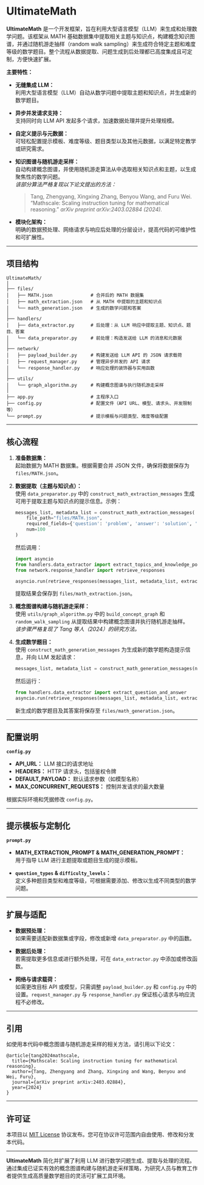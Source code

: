 # UltimateMath

**UltimateMath** 是一个开发框架，旨在利用大型语言模型（LLM）来生成和处理数学问题。该框架从 MATH 基础数据集中提取相关主题与知识点，构建概念知识图谱，并通过随机游走抽样（random walk sampling）来生成符合特定主题和难度等级的数学题目。整个流程从数据提取、问题生成到后处理都已高度集成且可定制，方便快速扩展。

**主要特性：**

- **无缝集成 LLM：**  
  利用大型语言模型（LLM）自动从数学问题中提取主题和知识点，并生成新的数学题目。

- **异步并发请求支持：**  
  支持同时向 LLM API 发起多个请求，加速数据处理并提升处理规模。

- **自定义提示与元数据：**  
  可轻松配置提示模板、难度等级、题目类型以及其他元数据，以满足特定教学或研究需求。

- **知识图谱与随机游走采样：**  
  自动构建概念图谱，并使用随机游走算法从中选取相关知识点和主题，以生成聚焦性的数学问题。  
  *该部分算法严格复现以下论文提出的方法：*

  > Tang, Zhengyang, Xingxing Zhang, Benyou Wang, and Furu Wei. “Mathscale: Scaling instruction tuning for mathematical reasoning.” *arXiv preprint arXiv:2403.02884 (2024).*

- **模块化架构：**  
  明确的数据预处理、网络请求与响应后处理的分层设计，提高代码的可维护性和可扩展性。

---

## 项目结构

```
UltimateMath/
│
├── files/
│   ├── MATH.json              # 合并后的 MATH 数据集
│   ├── math_extraction.json   # 从 MATH 中提取的主题和知识点
│   └── math_generation.json   # 生成的数学问题和答案
│
├── handlers/
│   ├── data_extractor.py      # 后处理：从 LLM 响应中提取主题、知识点、题目、答案
│   └── data_preparator.py     # 前处理：构造发送给 LLM 的消息和元数据
│
├── network/
│   ├── payload_builder.py     # 构建发送给 LLM API 的 JSON 请求载荷
│   ├── request_manager.py     # 管理异步并发的 API 请求
│   └── response_handler.py    # 响应处理的装饰器与实用函数
│
├── utils/
│   └── graph_algorithm.py     # 构建概念图谱与执行随机游走采样
│
├── app.py                     # 主程序入口
├── config.py                  # 配置文件（API URL、模型、请求头、并发限制等）
└── prompt.py                  # 提示模板与问题类型、难度等级配置
```

---

## 核心流程

1. **准备数据集：**  
   起始数据为 MATH 数据集。根据需要合并 JSON 文件，确保将数据保存为 `files/MATH.json`。

2. **数据提取（主题与知识点）：**  
   使用 `data_preparator.py` 中的 `construct_math_extraction_messages` 生成可用于提取主题与知识点的提示信息。示例：
   ```python
   messages_list, metadata_list = construct_math_extraction_messages(
       file_path="files/MATH.json",
       required_fields={'question': 'problem', 'answer': 'solution', 'id': 'id'},
       num=100
   )
   ```
   然后调用：
   ```python
   import asyncio
   from handlers.data_extractor import extract_topics_and_knowledge_points
   from network.response_handler import retrieve_responses

   asyncio.run(retrieve_responses(messages_list, metadata_list, extract_topics_and_knowledge_points))
   ```
   提取结果会保存到 `files/math_extraction.json`。

3. **概念图谱构建与随机游走采样：**  
   使用 `utils/graph_algorithm.py` 中的 `build_concept_graph` 和 `random_walk_sampling` 从提取结果中构建概念图谱并执行随机游走抽样。  
   *该步骤严格复现了 Tang 等人（2024）的研究方法。*

4. **生成数学题目：**  
   使用 `construct_math_generation_messages` 为生成新的数学题构造提示信息，并向 LLM 发起请求：
   ```python
   messages_list, metadata_list = construct_math_generation_messages(num=100)
   ```
   然后运行：
   ```python
   from handlers.data_extractor import extract_question_and_answer
   asyncio.run(retrieve_responses(messages_list, metadata_list, extract_question_and_answer))
   ```
   新生成的数学题目及其答案将保存至 `files/math_generation.json`。

---

## 配置说明

**`config.py`**  
- **API_URL：** LLM 接口的请求地址  
- **HEADERS：** HTTP 请求头，包括鉴权令牌  
- **DEFAULT_PAYLOAD：** 默认请求参数（如模型名称）  
- **MAX_CONCURRENT_REQUESTS：** 控制并发请求的最大数量

根据实际环境和凭据修改 `config.py`。

---

## 提示模板与定制化

**`prompt.py`**  
- **MATH_EXTRACTION_PROMPT & MATH_GENERATION_PROMPT：**  
  用于指导 LLM 进行主题提取或题目生成的提示模板。
  
- **`question_types` & `difficulty_levels`：**  
  定义多种题目类型和难度等级，可根据需要添加、修改以生成不同类型的数学问题。

---

## 扩展与适配

- **数据预处理：**  
  如果需要适配新数据集或字段，修改或新增 `data_preparator.py` 中的函数。

- **数据后处理：**  
  若需提取更多信息或进行额外处理，可在 `data_extractor.py` 中添加或修改函数。

- **网络与请求载荷：**  
  如需更改目标 API 或模型，只需调整 `payload_builder.py` 和 `config.py` 中的设置。`request_manager.py` 与 `response_handler.py` 保证核心请求与响应流程不必修改。

---

## 引用

如使用本代码中概念图谱与随机游走采样的相关方法，请引用以下论文：

```
@article{tang2024mathscale,
  title={Mathscale: Scaling instruction tuning for mathematical reasoning},
  author={Tang, Zhengyang and Zhang, Xingxing and Wang, Benyou and Wei, Furu},
  journal={arXiv preprint arXiv:2403.02884},
  year={2024}
}
```

---

## 许可证

本项目以 [MIT License](LICENSE) 协议发布。您可在协议许可范围内自由使用、修改和分发本代码。

---

**UltimateMath** 简化并扩展了利用 LLM 进行数学问题生成、提取与处理的流程。通过集成已证实有效的概念图谱构建与随机游走采样策略，为研究人员与教育工作者提供生成高质量数学题目的灵活可扩展工具环境。